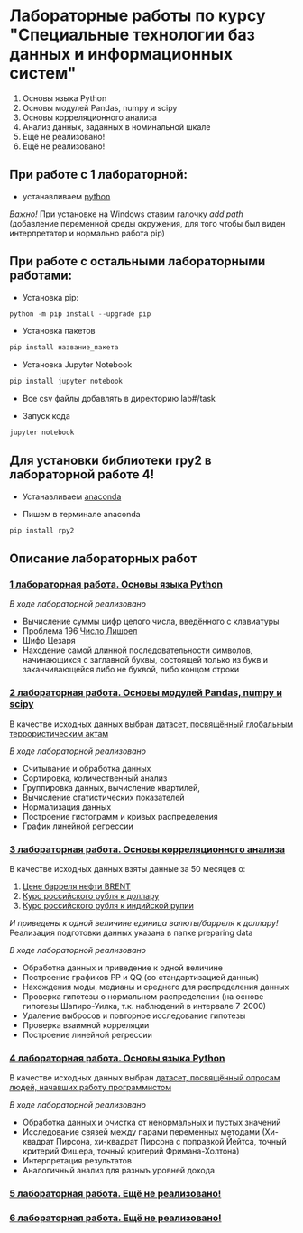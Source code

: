 # Лабораторные работы по курсу "Специальные технологии баз данных и информационных систем"

1. Основы языка Python <a name="лаб1"></a>
2. <a name="2"></a> Основы модулей Pandas, numpy и scipy
3. <a name="3"></a> Основы корреляционного анализа
4. <a name="4"></a> Анализ данных, заданных в номинальной шкале
5. <a name="5"></a> Ещё не реализовано!
6. <a name="6"></a> Ещё не реализовано!

## При работе с 1 лабораторной:

- устанавливаем [python](https://www.python.org/)

*Важно!* При установке на Windows ставим галочку *add path* (добавление переменной среды окружения, для того чтобы был виден интерпретатор и нормально работа pip)

## При работе с остальными лабораторными работами: 

- Установка pip:

```python
python -m pip install --upgrade pip
```

- Установка пакетов

```python
pip install название_пакета
```

- Установка Jupyter Notebook 

```python 
pip install jupyter notebook
```

- Все csv файлы добавлять в директорию lab#/task

- Запуск кода

```python 
jupyter notebook
```

## Для установки библиотеки rpy2 в лабораторной работе 4!

- Устанавливаем [anaconda](https://www.anaconda.com)

- Пишем в терминале anaconda 

```python 
pip install rpy2 
```

## Описание лабораторных работ

### [1 лабораторная работа. Основы языка Python](#лаб1)

_В ходе лабораторной реализовано_

- Вычисление суммы цифр целого числа, введённого с клавиатуры 
- Проблема 196 [Число Лишрел](https://habr.com/ru/post/536104)
- Шифр Цезаря
- Находение самой длинной последовательности символов, начинающихся с заглавной буквы, состоящей только из букв и заканчивающейся либо не буквой, либо концом строки

### [2 лабораторная работа. Основы модулей Pandas, numpy и scipy](#2)

В качестве исходных данных выбран [датасет, посвящённый глобальным террористическим актам](https://www.kaggle.com/datasets/START-UMD/gtd)

_В ходе лабораторной реализовано_

- Считывание и обработка данных
- Сортировка, количественный анализ
- Группировка данных, вычисление квартилей, 
- Вычисление статистических показателей
- Нормализация данных 
- Построение гистограмм и кривых распределения
- График линейной регрессии

### [3 лабораторная работа. Основы корреляционного анализа](#3)

В качестве исходных данных взяты данные за 50 месяцев о:

1. [Цене барреля нефти BRENT](https://www.finam.ru/profile/tovary/brent/export) 
2. [Курс российского рубля к доллару](https://cbr.ru/Queries/UniDbQuery/DownloadExcel/98956?Posted=True&so=1&mode=1&VAL_NM_RQ=R01235&From=04.09.2018&To=04.11.2022&FromDate=09%2F04%2F2018&ToDate=11%2F04%2F2022) 
3. [Курс российского рубля к индийской рупии](https://cbr.ru/Queries/UniDbQuery/DownloadExcel/98956?Posted=True&so=1&mode=1&VAL_NM_RQ=R01270&From=04.09.2018&To=04.11.2022&FromDate=09%2F04%2F2018&ToDate=11%2F04%2F2022)

*И приведены к одной величине единица валюты/барреля к доллару!* Реализация подготовки данных указана в папке preparing data

_В ходе лабораторной реализовано_

- Обработка данных и приведение к одной величине
- Построение графиков PP и QQ (со стандартизацией данных)
- Нахождения моды, медианы и среднего для распределения данных
- Проверка гипотезы о нормальном распределении (на основе гипотезы Шапиро-Уилка, т.к. наблюдений в интервале 7-2000)
- Удаление выбросов и повторное исследование гипотезы
- Проверка взаимной корреляции 
- Построение линейной регрессии

### [4 лабораторная работа. Основы языка Python](#4)

В качестве исходных данных выбран [датасет, посвящённый опросам людей, начавших работу программистом](https://www.kaggle.com/datasets/freecodecamp/2016-new-coder-survey-)

_В ходе лабораторной реализовано_

- Обработка данных и очистка от ненормальных и пустых значений
- Исследование связей между парами переменных методами (Хи-квадрат Пирсона, хи-квадрат Пирсона с поправкой Йейтса, точный критерий Фишера, точный критерий Фримана-Холтона)
- Интерпретация результатов
- Аналогичный анализ для разныъ уровней дохода

### [5 лабораторная работа. Ещё не реализовано!](#5)


### [6 лабораторная работа. Ещё не реализовано!](#6)






